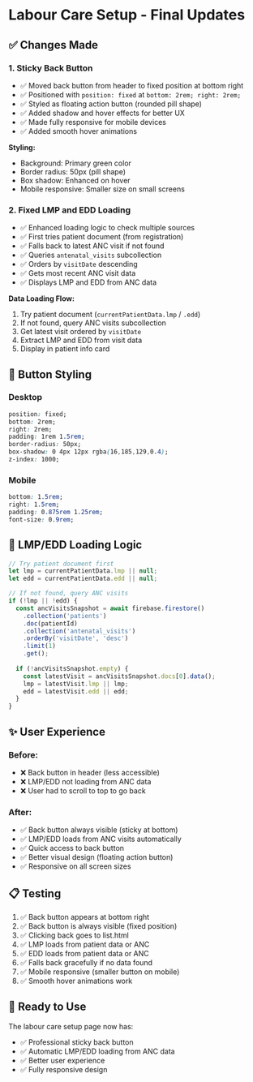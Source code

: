 # Labour Care Setup - Final Updates

## ✅ Changes Made

### 1. **Sticky Back Button**
- ✅ Moved back button from header to fixed position at bottom right
- ✅ Positioned with `position: fixed` at `bottom: 2rem; right: 2rem;`
- ✅ Styled as floating action button (rounded pill shape)
- ✅ Added shadow and hover effects for better UX
- ✅ Made fully responsive for mobile devices
- ✅ Added smooth hover animations

**Styling:**
- Background: Primary green color
- Border radius: 50px (pill shape)
- Box shadow: Enhanced on hover
- Mobile responsive: Smaller size on small screens

### 2. **Fixed LMP and EDD Loading**
- ✅ Enhanced loading logic to check multiple sources
- ✅ First tries patient document (from registration)
- ✅ Falls back to latest ANC visit if not found
- ✅ Queries `antenatal_visits` subcollection
- ✅ Orders by `visitDate` descending
- ✅ Gets most recent ANC visit data
- ✅ Displays LMP and EDD from ANC data

**Data Loading Flow:**
1. Try patient document (`currentPatientData.lmp` / `.edd`)
2. If not found, query ANC visits subcollection
3. Get latest visit ordered by `visitDate`
4. Extract LMP and EDD from visit data
5. Display in patient info card

## 🎨 Button Styling

### Desktop
```css
position: fixed;
bottom: 2rem;
right: 2rem;
padding: 1rem 1.5rem;
border-radius: 50px;
box-shadow: 0 4px 12px rgba(16,185,129,0.4);
z-index: 1000;
```

### Mobile
```css
bottom: 1.5rem;
right: 1.5rem;
padding: 0.875rem 1.25rem;
font-size: 0.9rem;
```

## 🔄 LMP/EDD Loading Logic

```javascript
// Try patient document first
let lmp = currentPatientData.lmp || null;
let edd = currentPatientData.edd || null;

// If not found, query ANC visits
if (!lmp || !edd) {
  const ancVisitsSnapshot = await firebase.firestore()
    .collection('patients')
    .doc(patientId)
    .collection('antenatal_visits')
    .orderBy('visitDate', 'desc')
    .limit(1)
    .get();
  
  if (!ancVisitsSnapshot.empty) {
    const latestVisit = ancVisitsSnapshot.docs[0].data();
    lmp = latestVisit.lmp || lmp;
    edd = latestVisit.edd || edd;
  }
}
```

## ✨ User Experience

### Before:
- ❌ Back button in header (less accessible)
- ❌ LMP/EDD not loading from ANC data
- ❌ User had to scroll to top to go back

### After:
- ✅ Back button always visible (sticky at bottom)
- ✅ LMP/EDD loads from ANC visits automatically
- ✅ Quick access to back button
- ✅ Better visual design (floating action button)
- ✅ Responsive on all screen sizes

## 📋 Testing

1. ✅ Back button appears at bottom right
2. ✅ Back button is always visible (fixed position)
3. ✅ Clicking back goes to list.html
4. ✅ LMP loads from patient data or ANC
5. ✅ EDD loads from patient data or ANC
6. ✅ Falls back gracefully if no data found
7. ✅ Mobile responsive (smaller button on mobile)
8. ✅ Smooth hover animations work

## 🚀 Ready to Use

The labour care setup page now has:
- ✅ Professional sticky back button
- ✅ Automatic LMP/EDD loading from ANC data
- ✅ Better user experience
- ✅ Fully responsive design

